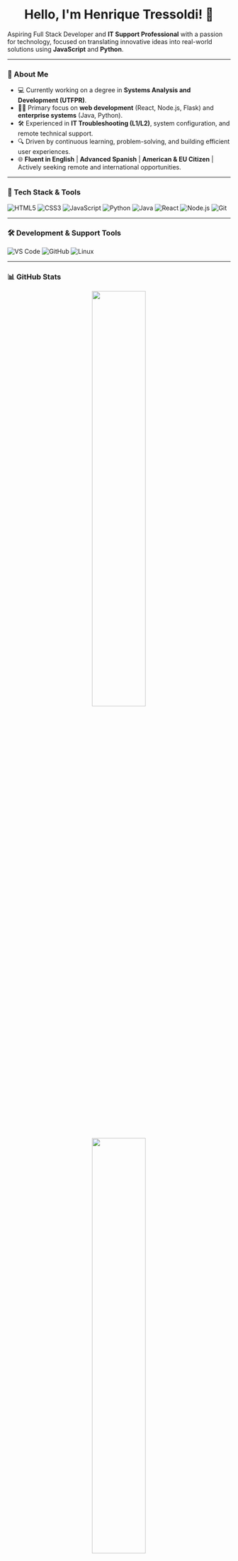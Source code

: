 <h1 align="center">Hello, I'm Henrique Tressoldi! 👋</h1>

Aspiring Full Stack Developer and **IT Support Professional** with a passion for technology, focused on translating innovative ideas into real-world solutions using **JavaScript** and **Python**.

---

### 🚀 About Me

- 💻 Currently working on a degree in **Systems Analysis and Development (UTFPR)**.
- 👨‍💻 Primary focus on **web development** (React, Node.js, Flask) and **enterprise systems** (Java, Python).
- 🛠️ Experienced in **IT Troubleshooting (L1/L2)**, system configuration, and remote technical support.
- 🔍 Driven by continuous learning, problem-solving, and building efficient user experiences.
- 🌐 **Fluent in English** | **Advanced Spanish** | **American & EU Citizen** | Actively seeking remote and international opportunities.

---

### 🧰 Tech Stack & Tools

![HTML5](https://img.shields.io/badge/-HTML5-E34F26?style=flat&logo=html5&logoColor=white)
![CSS3](https://img.shields.io/badge/-CSS3-1572B6?style=flat&logo=css3&logoColor=white)
![JavaScript](https://img.shields.io/badge/-JavaScript-F7DF1E?style=flat&logo=javascript&logoColor=black)
![Python](https://img.shields.io/badge/-Python-3776AB?style=flat&logo=python&logoColor=white)
![Java](https://img.shields.io/badge/-Java-007396?style=flat&logo=java&logoColor=white)
![React](https://img.shields.io/badge/-React-61DAFB?style=flat&logo=react&logoColor=black)
![Node.js](https://img.shields.io/badge/-Node.js-339933?style=flat&logo=nodedotjs&logoColor=white)
![Git](https://img.shields.io/badge/-Git-F05032?style=flat&logo=git&logoColor=white)

---

### 🛠️ Development & Support Tools

![VS Code](https://img.shields.io/badge/-VSCode-007ACC?style=flat&logo=visual-studio-code&logoColor=white)
![GitHub](https://img.shields.io/badge/-GitHub-181717?style=flat&logo=github&logoColor=white)
![Linux](https://img.shields.io/badge/-Linux-FCC624?style=flat&logo=linux&logoColor=black)

---

### 📊 GitHub Stats

<p align="center">
  <img width="49%" src="https://github-readme-stats.vercel.app/api?username=Henrique-Tressoldi&show_icons=true&theme=github_dark&hide_title=true" />
  <img width="49%" src="https://github-readme-stats.vercel.app/api/top-langs/?username=Henrique-Tressoldi&layout=compact&theme=github_dark&hide_title=true" />
</p>

---

### 📫 Let's Connect!

[![Gmail](https://img.shields.io/badge/-Gmail-EA4335?style=flat&logo=gmail&logoColor=white)](mailto:tressoldih@gmail.com)
[![LinkedIn](https://img.shields.io/badge/-LinkedIn-0A66C2?style=flat&logo=linkedin&logoColor=white)](https://www.linkedin.com/in/henrique-tressoldi/)
[![Instagram](https://img.shields.io/badge/-Instagram-E4405F?style=flat&logo=instagram&logoColor=white)](https://instagram.com/tressoldii)

---

*I believe in learning by building — putting theory into practice whenever possible!*
